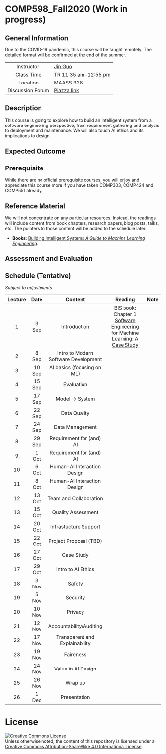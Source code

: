 # COMP598_Fall2020 (Work in progress)




## General Information
Due to the COVID-19 pandemic, this course will be taught remotely. The detailed format will be confirmed at the end of the summer.

|   |  |
| :---: | ------------- |
| Instructor    | [Jin Guo](http://jguo-web.com/index.html)  |
| Class Time    | TR 11:35 am-12:55 pm | 
| Location      | MAASS 328  |
| Discussion Forum | [Piazza link](piazza.com/mcgill.ca/fall2020/comp598) |


## Description
This course is going to explore how to build an intelligent system from a software engineering perspective, from requirement gathering and analysis to deployment and maintenance. We will also touch AI ethics and its implications to design.


## Expected Outcome

## Prerequisite
While there are no official prerequisite courses, you will enjoy and appreciate this course more if you have taken COMP303, COMP424 and COMP551 already.

## Reference Material
We will not concentrate on any particular resources. Instead, the readings will include content from book chapters, research papers, blog posts, talks, etc. The pointers to those content will be added to the schedule later.

- **Books**: 
[Building Intelligent Systems <em>A Guide to Machine Learning Engineering</em>](https://www.apress.com/gp/book/9781484234310). 


## Assessment and Evaluation

## Schedule (Tentative)
*Subject to adjustments*

| Lecture | Date | Content | Reading | Note |
| :---: |:---:| :---: | :---: | :---: |
|1	|  3 Sep  | Introduction | BIS book: Chapter 1 <br> [Software Engineering for Machine Learning: A Case Study](https://www.microsoft.com/en-us/research/uploads/prod/2019/03/amershi-icse-2019_Software_Engineering_for_Machine_Learning.pdf)|  |
|2	|  8 Sep  | Intro to Modern Software Development  | |  |
|3	|  10 Sep  | AI basics (focusing on ML) | |  |
|4	|  15 Sep  | Evaluation | |  |
|5	|  17 Sep  | Model -> System | |  |
|6	|  22 Sep  | Data Quality | |  |
|7	|  24 Sep  | Data Management | |  |
|8	|  29 Sep  | Requirement for (and) AI | |  |
|9	|  1 Oct  | Requirement for (and) AI | |  |
|10	|  6 Oct  | Human-AI Interaction Design  | |  |
|11	|  8 Oct  | Human-AI Interaction Design | |  |
|12	|  13 Oct  | Team and Collaboration | |  |
|13	|  15 Oct  | Quality Assessment | |  |
|14	|  20 Oct  | Infrastucture Support | |  |
|15	|  22 Oct  | Project Proposal (TBD) | |  |
|16	|  27 Oct  | Case Study | |  |
|17	|  29 Oct  | Intro to AI Ethics | |  |
|18	|  3 Nov  | Safety | |  |
|19	|  5 Nov  | Security | |  |
|20	|  10 Nov  | Privacy | |  |
|21	|  12 Nov  | Accountability/Auditing | |  |
|22	|  17 Nov  | Transparent and Explainability | |  |
|23	|  19 Nov  | Faireness | |  |
|24	|  24 Nov  | Value in AI Design | |  |
|25	|  26 Nov  | Wrap up | |  |
|26	|  1 Dec | Presentation | |  |


# License

<a rel="license" href="http://creativecommons.org/licenses/by-sa/4.0/"><img alt="Creative Commons License" style="border-width:0" src="https://i.creativecommons.org/l/by-sa/4.0/88x31.png" /></a><br />Unless otherwise noted, the content of this repository is licensed under a  <a rel="license" href="http://creativecommons.org/licenses/by-sa/4.0/">Creative Commons Attribution-ShareAlike 4.0 International License</a>.
